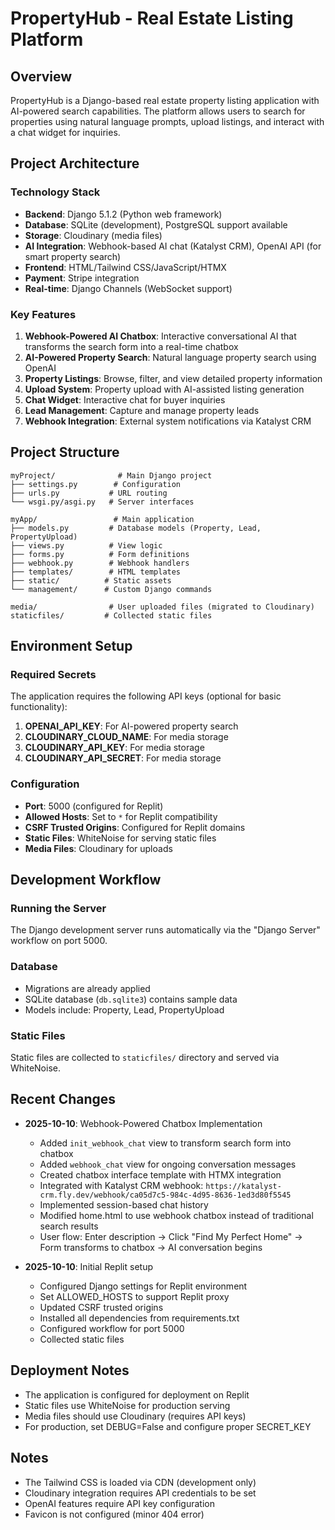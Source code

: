# PropertyHub - Real Estate Listing Platform

## Overview
PropertyHub is a Django-based real estate property listing application with AI-powered search capabilities. The platform allows users to search for properties using natural language prompts, upload listings, and interact with a chat widget for inquiries.

## Project Architecture

### Technology Stack
- **Backend**: Django 5.1.2 (Python web framework)
- **Database**: SQLite (development), PostgreSQL support available
- **Storage**: Cloudinary (media files)
- **AI Integration**: Webhook-based AI chat (Katalyst CRM), OpenAI API (for smart property search)
- **Frontend**: HTML/Tailwind CSS/JavaScript/HTMX
- **Payment**: Stripe integration
- **Real-time**: Django Channels (WebSocket support)

### Key Features
1. **Webhook-Powered AI Chatbox**: Interactive conversational AI that transforms the search form into a real-time chatbox
2. **AI-Powered Property Search**: Natural language property search using OpenAI
3. **Property Listings**: Browse, filter, and view detailed property information
4. **Upload System**: Property upload with AI-assisted listing generation
5. **Chat Widget**: Interactive chat for buyer inquiries
6. **Lead Management**: Capture and manage property leads
7. **Webhook Integration**: External system notifications via Katalyst CRM

## Project Structure
```
myProject/              # Main Django project
├── settings.py        # Configuration
├── urls.py           # URL routing
└── wsgi.py/asgi.py   # Server interfaces

myApp/                 # Main application
├── models.py         # Database models (Property, Lead, PropertyUpload)
├── views.py          # View logic
├── forms.py          # Form definitions
├── webhook.py        # Webhook handlers
├── templates/        # HTML templates
├── static/          # Static assets
└── management/      # Custom Django commands

media/                # User uploaded files (migrated to Cloudinary)
staticfiles/         # Collected static files
```

## Environment Setup

### Required Secrets
The application requires the following API keys (optional for basic functionality):

1. **OPENAI_API_KEY**: For AI-powered property search
2. **CLOUDINARY_CLOUD_NAME**: For media storage
3. **CLOUDINARY_API_KEY**: For media storage
4. **CLOUDINARY_API_SECRET**: For media storage

### Configuration
- **Port**: 5000 (configured for Replit)
- **Allowed Hosts**: Set to `*` for Replit compatibility
- **CSRF Trusted Origins**: Configured for Replit domains
- **Static Files**: WhiteNoise for serving static files
- **Media Files**: Cloudinary for uploads

## Development Workflow

### Running the Server
The Django development server runs automatically via the "Django Server" workflow on port 5000.

### Database
- Migrations are already applied
- SQLite database (`db.sqlite3`) contains sample data
- Models include: Property, Lead, PropertyUpload

### Static Files
Static files are collected to `staticfiles/` directory and served via WhiteNoise.

## Recent Changes
- **2025-10-10**: Webhook-Powered Chatbox Implementation
  - Added `init_webhook_chat` view to transform search form into chatbox
  - Added `webhook_chat` view for ongoing conversation messages
  - Created chatbox interface template with HTMX integration
  - Integrated with Katalyst CRM webhook: `https://katalyst-crm.fly.dev/webhook/ca05d7c5-984c-4d95-8636-1ed3d80f5545`
  - Implemented session-based chat history
  - Modified home.html to use webhook chatbox instead of traditional search results
  - User flow: Enter description → Click "Find My Perfect Home" → Form transforms to chatbox → AI conversation begins

- **2025-10-10**: Initial Replit setup
  - Configured Django settings for Replit environment
  - Set ALLOWED_HOSTS to support Replit proxy
  - Updated CSRF trusted origins
  - Installed all dependencies from requirements.txt
  - Configured workflow for port 5000
  - Collected static files

## Deployment Notes
- The application is configured for deployment on Replit
- Static files use WhiteNoise for production serving
- Media files should use Cloudinary (requires API keys)
- For production, set DEBUG=False and configure proper SECRET_KEY

## Notes
- The Tailwind CSS is loaded via CDN (development only)
- Cloudinary integration requires API credentials to be set
- OpenAI features require API key configuration
- Favicon is not configured (minor 404 error)
